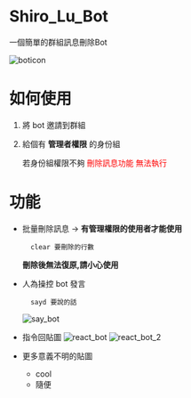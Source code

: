 # Shiro_Lu_Bot

一個簡單的群組訊息刪除Bot

![boticon](https://i.imgur.com/yS3hLkE.png)

# 如何使用
 1. 將 bot 邀請到群組
 2. 給個有 **管理者權限** 的身份組
    
    若身份組權限不夠 
    <font color="red">刪除訊息功能 無法執行</font>
# 功能
- 批量刪除訊息 -> **有管理權限的使用者才能使用**
    
        clear 要刪除的行數  

    **刪除後無法復原,請小心使用**

- 人為操控 bot 發言
    
        sayd 要說的話

    ![say_bot](https://i.imgur.com/yNpU6Ze.png)

- 指令回貼圖 
   ![react_bot](https://i.imgur.com/ftbyHlC.png)
   ![react_bot_2](https://i.imgur.com/E7VopSd.png)
- 更多意義不明的貼圖
  - cool 
  - 隨便